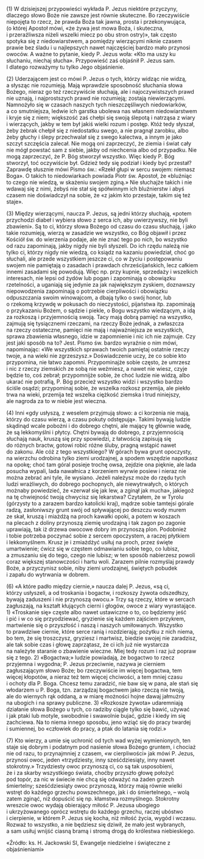 
\(1\) W dzisiejszej przypowieści wykłada P. Jezus niektóre przyczyny,
dlaczego słowo Boże nie zawsze jest równie skuteczne. Bo rzeczywiście
niepojęta to rzecz, że prawda Boża tak jawna, prosta i przekonywująca,
(o której Apostoł mówi, «że żywa jest mowa Boża, i skuteczna,
i przeraźliwsza niżeli wszelki miecz po obu stron ostry)», tak często
spotyka się z niedowiarstwem, a pomiędzy wierzącymi niknie czasem prawie
bez śladu i u najlepszych nawet najczęściej bardzo mało przynosi owoców.
A ważne to pytanie, kiedy P. Jezus woła: «Kto ma uszy ku słuchaniu,
niechaj słucha». Przypowieść zaś objaśnił P. Jezus sam. I dlatego
rozważymy tu tylko Jego objaśnienie.

\(2\) Uderzającem jest co mówi P. Jezus o tych, którzy widząc nie widzą,
a słysząc nie rozumieją. Mają wprawdzie sposobność słuchania słowa
Bożego, nieraz go też rzeczywiście słuchają, ale i najoczywistszych
prawd nie uznają, i najprostszych prawd nie rozumieją; zostają
niewierzącymi. Namnożyło się w czasach naszych tych nieszczęśliwych
niedowiarków, a co smutniejsza, ledwie ich garstka ubolewa nas własnem
niedowiarstwem i kryje się z niem; większość zaś chełpi się swoją
ślepotą i natrząsa z wiary i wierzących, jakby w tem był jakiś wielki
rozum i postęp. Któż tedy słyszał, żeby żebrak chełpił się z niedostatku
swego, a nie pragnął zarobku, albo żeby głuchy i ślepy przechwalał się
z swego kalectwa, a innym je jako szczyt szczęścia zalecał. Nie mogą oni
zaprzeczyć, że ziemia i świat cały nie mógł powstać sam z siebie, jakby
od niechcenia albo od przypadku. Nie mogą zaprzeczyć, że P. Bóg stworzył
wszystko. Więc kiedy P. Bóg stworzył, toć oczywiście był. Gdzież tedy
się podział i kiedy być przestał? Zaprawdę słusznie mówi Pismo św.:
«Rzekł głupi w sercu swojem: niemasz Boga». O takich to niedowiarkach
powiada Piotr św. Apostoł, że «bluźniąc to czego nie wiedzą, w skażeniu
swojem zginą.» Nie słuchajże takich i nie wdawaj się z nimi, żebyś nie
stał się spółwinnym ich bluźnierstw i abyś czasem nie doświadczył
na sobie, że «z jakim kto przestaje, takim się też staje».

\(3\) Między wierzącymi, naucza P. Jezus, są jedni którzy słuchają,
«potem przychodzi diabeł i wybiera słowo z serca ich, aby uwierzywszy,
nie byli zbawieni». Są to ci, którzy słowa Bożego od czasu do czasu
słuchają, i jako takie rozumieją, wierzą w zasadzie we wszystko, co Bóg
objawił i przez Kościół św. do wierzenia podaje, ale nie znać tego
po nich, bo wszystko od razu zapominają, jakby nigdy nie byli słyszeli.
Do ich rzędu należą nie tylko ci, którzy nigdy nie wiedzą, co ksiądz
na kazaniu powiedział, choć go słuchali, ale przede wszystkiem jeszcze
ci, co w życiu i postępowaniu swojem nie pamiętają o zasadach i prawdach
chrześcijańskich, lecz całkiem innemi zasadami się powodują. Więc
np. przy kupnie, sprzedaży i wszelkich interesach, nie lepsi od żydów
lub pogan i zapominają o obowiązku rzetelności, a uganiają się jedynie
za jak największym zyskiem, doznawszy niepowodzenia zapominają
o potrzebie cierpliwości i obowiązku odpuszczania swoim winowajcom,
a dbają tylko o swój honor, lub o rzekomą krzywdę w pokusach
do nieczystości, pijaństwa itp. zapominają o przykazaniu Bożem, o sądzie
i piekle, o Bogu wszystko wiedzącym, a idą za rozkoszą i przyjemnością
swoją. Tacy mają dobrą pamięć na wszystko, zajmują się tysiącznemi
rzeczami, na rzeczy Boże jednak, a zwłaszcza na rzeczy ostateczne,
pamięci nie mają i najważniejsza ze wszystkich, sprawa zbawienia
własnego, idzie w zapomnienie i nic ich nie zajmuje. Czy jest jaki
sposób na to? Jest. Pismo św. bardzo wyraźnie o nim mówi, napominając:
«We wszystkich sprawach twoich pamiętaj ostatnie rzeczy twoje, a na
wieki nie zgrzeszysz.» Doświadczenie uczy, że co sobie kto przypomina,
nie łatwo zapomni. Przypominajże sobie często, że umrzesz i nic z rzeczy
ziemskich ze sobą nie weźmiesz, a nawet nie wiesz, czyje będzie to, coś
zebrał; przypomnijże sobie, że choć ludzie nie widzą, albo ukarać nie
potrafią, P. Bóg przecież wszystko widzi i wszystko bardzo ściśle
osądzi; przypominaj sobie, że wszelka rozkosz przemija, ale piekło trwa
na wieki, przemija też wszelka ciężkość ziemska i trud niniejszy,
ale nagroda za to w niebie jest wieczna.

\(4\) Inni «gdy usłyszą, z weselem przyjmują słowo: a ci korzenia nie
mają, którzy do czasu wierzą, a czasu pokuty odstępują». Takimi bywają
ludzie skądinąd wcale pobożni i do dobrego chętni, ale mający tę głównie
wadę, że są lekkomyślni i płytcy. Chętni bywają do dobrego,
z przyjemnością słuchają nauk, kruszą się przy spowiedzi, z łatwością
zapisują się do różnych bractw, gotowi robić różne śluby, pragną wstąpić
nawet do zakonu. Ale cóż z tego wszystkiego? W górach bywa grunt
opoczysty, na wierzchu odrobina tylko ziemi urodzajnej, a spodem
wszędzie napotkasz na opokę; choć tam góral posieje trochę owsa, zejdzie
ona pięknie, ale lada posucha wypali, lada nawałnica z korzeniem wyrwie
posiew i nieraz nie można zebrać ani tyle, ile wysiano. Jeżeli należysz
może do rzędu tych ludzi wrażliwych, do dobrego pochopnych,
ale niewytrwałych, o których możnaby powiedzieć, że «zerwał się jak
lew, a zginął jak mucha», jakiegoż na tę chwiejność twoją chwycisz się
lekarstwa? Czytałem, że w Tyrolu (górzysty to a zarazem bardzo katolicki
kraj), mądrze sobie tamtejsi górale radzą, zasłoniwszy grunt swój
od spływającej po deszczu wody murem ze skał, kruszą i miażdżą na proch
kawałki opoki, a potem w koszach na plecach z doliny przynoszą ziemię
urodzajną i tak zagon po zagonie uprawiają, tak iż drzewa owocowe dobry
im przynoszą plon. Podobnież i tobie potrzeba poczynać sobie z sercem
opoczystem, a raczej płytkiem i lekkomyślnem. Krusz je i zmiażdżyć
usiłuj na proch, przez święte umartwienie; ćwicz się w częstem
odmawianiu sobie tego, co lubisz, a zmuszaniu się do tego, czego nie
lubisz; w ten sposób nabierzesz powoli coraz większej stanowczości
i hartu woli. Zarazem pilnie rozmyślaj prawdy Boże, a przyczynisz sobie,
niby ziemi urodzajnej, świętych pobudek i zapału do wytrwania w dobrem.

\(6\) «A które padło między ciernie,» naucza dalej P. Jezus, «są ci,
którzy usłyszeli, a od troskania i bogactw, i rozkoszy żywota
odszedłszy, bywają zaduszeni i nie przynoszą owocu.» Trzy są rzeczy,
które w sercach zagłuszają, na kształt kłujących cierni i głogów, owoce
z wiary wyrastające. 1) «Troskanie się» częste albo nawet ustawiczne
o to, co będziemy jeść i pić i w co się przyodziewać, gryzienie się
każdem zajściem przykrem, martwienie się o przyszłość i naszą i naszych
umiłowanych. Wszystko to prawdziwe ciernie, które serce ranią
i rozdzierają; pożytku z nich niema, bo tem, że się troszczysz, gryziesz
i martwisz, biedzie swojej nie zaradzisz, ale tak sobie czas i głowę
zaprzątasz, że ci ich już nie wystarcza na należyte staranie o zbawienie
wieczne. Miej tedy rozum i raz już popraw się z tego. 2) «Bogactwa;»
ludzie powiadają, że bogactwo to rzecz przyjemna i wygodna; P. Jezus
przeciwnie, nazywa je cierniem zagłuszającym słowo Boże; bo rzeczywiście
im więcej bogactwa, tem więcej kłopotów, a nieraz też tem więcej
chciwości, a tem mniej czasu i ochoty dla P. Boga. Chcesz temu zaradzić,
nie baw się w pana, ale stań się włodarzem u P. Boga, tzn. zarządzaj
bogactwem jako rzeczą nie twoją, ale do wiernych rąk oddaną, a w miarę
możności hojne dawaj jałmużny na ubogich i na sprawy publiczne. 3)
«Rozkosze żywota» udaremniają działanie słowa Bożego u tych, co radziby
ciągle tylko się bawić, używać i jak ptaki lub motyle, swobodnie
i swawolnie bujać, gdzie i kiedy im się zachciewa. Na to niema innego
sposobu, jeno wziąć się do pracy twardej i sumiennej, bo «człowiek
do pracy, a ptak do latania się rodzi.»

\(7\) Kto wierzy, a umie się uchronić od tych wad wyżej wymienionych,
ten staje się dobrym i podatnym pod nasienie słowa Bożego gruntem,
i chociaż nie od razu, to przynajmniej z czasem, «w cierpliwości» jak
mówi P. Jezus, przynosi owoc, jeden «trzydziesty, inny sześćdziesiąty,
inny nawet stokrotny.» Trzydziesty owoc przynoszą ci, co są tak
usposobieni, że i za skarby wszystkiego świata, choćby przyszło głowę
położyć pod topór, za nic w świecie nie chcą się odważyć na żaden grzech
śmiertelny; sześćdziesiąty owoc przynoszą, którzy mają równie wielki
wstręt do każdego grzechu powszechnego, jak i do śmiertelnego, – wolą
zatem zginąć, niż dopuścić się np. kłamstwa rozmyślnego. Stokrotny
wreszcie owoc wydają obierający miłość P. Jezusa ubogiego
i ukrzyżowanego oprócz wstrętu do każdego grzechu, raczej ubóstwo
i cierpienie, w którem P. Jezus się kocha, niż miłość życia, wygód
i wczasu. Rozważ to wszystko, a nie będziesz się dziwił, że mało jest
wybranych, a sam usiłuj wnijść ciasną bramą i stromą drogą do królestwa
niebieskiego.

«Źródło: ks. H. Jackowski SI, Ewangelje niedzielne i świąteczne z objaśnieniami»

